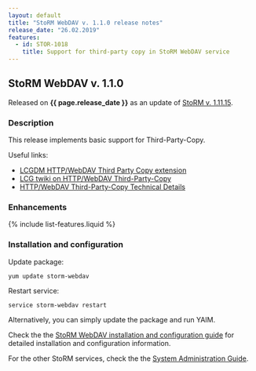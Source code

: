 ```yaml
---
layout: default
title: "StoRM WebDAV v. 1.1.0 release notes"
release_date: "26.02.2019"
features:
  - id: STOR-1018
    title: Support for third-party copy in StoRM WebDAV service
---
```


## StoRM WebDAV v. 1.1.0

Released on **{{ page.release_date }}** as an update of [StoRM v. 1.11.15][release-notes].

### Description

This release implements basic support for Third-Party-Copy.

Useful links:

- [LCGDM HTTP/WebDAV Third Party Copy extension](https://svnweb.cern.ch/trac/lcgdm/wiki/Dpm/WebDAV/Extensions#ThirdPartyCopies)
- [LCG twiki on HTTP/WebDAV Third-Party-Copy](https://twiki.cern.ch/twiki/bin/view/LCG/HttpTpc)
- [HTTP/WebDAV Third-Party-Copy Technical Details](https://twiki.cern.ch/twiki/bin/view/LCG/HttpTpcTechnical)

### Enhancements

{% include list-features.liquid %}

### Installation and configuration

Update package:

    yum update storm-webdav

Restart service:

    service storm-webdav restart

Alternatively, you can simply update the package and run YAIM.

Check the the [StoRM WebDAV installation and configuration guide][storm-webdav-guide]
for detailed installation and configuration information.

For the other StoRM services, check the the [System Administration Guide][storm-sysadmin-guide].

[release-notes]: {{site.baseurl}}/release-notes/StoRM-v1.11.15.html
[storm-sysadmin-guide]: {{site.baseurl}}/documentation/sysadmin-guide/1.11.15
[storm-webdav-guide]: {{site.baseurl}}/documentation/sysadmin-guide/1.11.15/storm-webdav-guide.html
